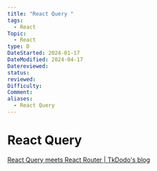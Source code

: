 ```yaml
---
title: "React Query "
tags:
  - React
Topic:
  - React
type: D
DateStarted: 2024-01-17
DateModified: 2024-04-17
Datereviewed: 
status: 
reviewed: 
Difficulty: 
Comment: 
aliases:
  - React Query
---
```


# React Query

[React Query meets React Router | TkDodo's blog](https://tkdodo.eu/blog/react-query-meets-react-router)
